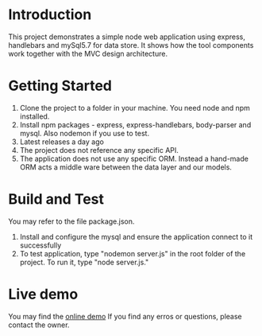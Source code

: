 # Introduction
This project demonstrates a simple node web application using express, handlebars and mySql5.7 for data store. It shows how the tool components work together with the MVC design architecture.

# Getting Started
1.	Clone the project to a folder in your machine. You need node and npm installed.
2.	Install npm packages - express, express-handlebars,  body-parser and mysql. Also nodemon if you use to test.
3.	Latest releases a day ago
4.	The project does not reference any specific API. 
5.  The application does not use any specific ORM. Instead a hand-made ORM acts a middle ware between the data layer and our models.

# Build and Test
You may refer to the file package.json. 
1.  Install and configure the mysql and ensure the application connect to it successfully
2.  To test application, type "nodemon server.js" in the root folder of the project. To run it, type "node server.js."

# Live demo
You may find the [online demo](https://grmrh.github.io/burgers)
If you find any erros or questions, please contact the owner.
